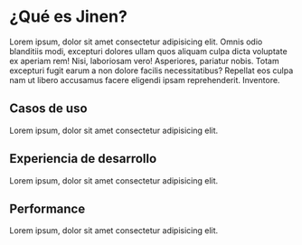# ¿Qué es Jinen?

Lorem ipsum, dolor sit amet consectetur adipisicing elit. Omnis odio blanditiis modi, excepturi dolores ullam quos aliquam culpa dicta voluptate ex aperiam rem! Nisi, laboriosam vero! Asperiores, pariatur nobis. Totam excepturi fugit earum a non dolore facilis necessitatibus? Repellat eos culpa nam ut libero accusamus facere eligendi ipsam reprehenderit. Inventore.

## Casos de uso

Lorem ipsum, dolor sit amet consectetur adipisicing elit.

## Experiencia de desarrollo

Lorem ipsum, dolor sit amet consectetur adipisicing elit.

## Performance

Lorem ipsum, dolor sit amet consectetur adipisicing elit.
